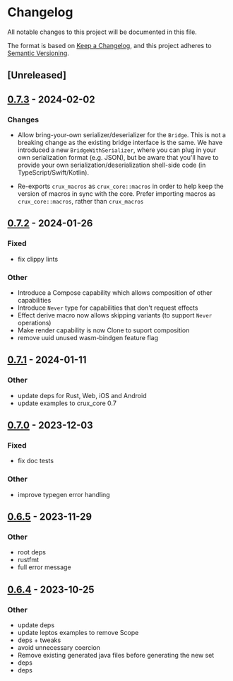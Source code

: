 # Changelog

All notable changes to this project will be documented in this file.

The format is based on [Keep a Changelog](https://keepachangelog.com/en/1.0.0/),
and this project adheres to
[Semantic Versioning](https://semver.org/spec/v2.0.0.html).

## [Unreleased]

## [0.7.3](https://github.com/redbadger/crux/compare/crux_core-v0.7.2...crux_core-v0.7.3) - 2024-02-02

### Changes

- Allow bring-your-own serializer/deserializer for the `Bridge`. This is not a
  breaking change as the existing bridge interface is the same. We have
  introduced a new `BridgeWithSerializer`, where you can plug in your own
  serialization format (e.g. JSON), but be aware that you'll have to provide
  your own serialization/deserialization shell-side code (in
  TypeScript/Swift/Kotlin).

- Re-exports `crux_macros` as `crux_core::macros` in order to help keep the
  version of macros in sync with the core. Prefer importing macros as
  `crux_core::macros`, rather than `crux_macros`

## [0.7.2](https://github.com/redbadger/crux/compare/crux_core-v0.7.1...crux_core-v0.7.2) - 2024-01-26

### Fixed

- fix clippy lints

### Other

- Introduce a Compose capability which allows composition of other capabilities
- Introduce `Never` type for capabilities that don't request effects
- Effect derive macro now allows skipping variants (to support `Never`
  operations)
- Make render capability is now Clone to suport composition
- remove uuid unused wasm-bindgen feature flag

## [0.7.1](https://github.com/redbadger/crux/compare/crux_core-v0.7.0...crux_core-v0.7.1) - 2024-01-11

### Other

- update deps for Rust, Web, iOS and Android
- update examples to crux_core 0.7

## [0.7.0](https://github.com/redbadger/crux/compare/crux_core-v0.6.5...crux_core-v0.7.0) - 2023-12-03

### Fixed

- fix doc tests

### Other

- improve typegen error handling

## [0.6.5](https://github.com/redbadger/crux/compare/crux_core-v0.6.4...crux_core-v0.6.5) - 2023-11-29

### Other

- root deps
- rustfmt
- full error message

## [0.6.4](https://github.com/redbadger/crux/compare/crux_core-v0.6.3...crux_core-v0.6.4) - 2023-10-25

### Other

- update deps
- update leptos examples to remove Scope
- deps + tweaks
- avoid unnecessary coercion
- Remove existing generated java files before generating the new set
- deps
- deps
